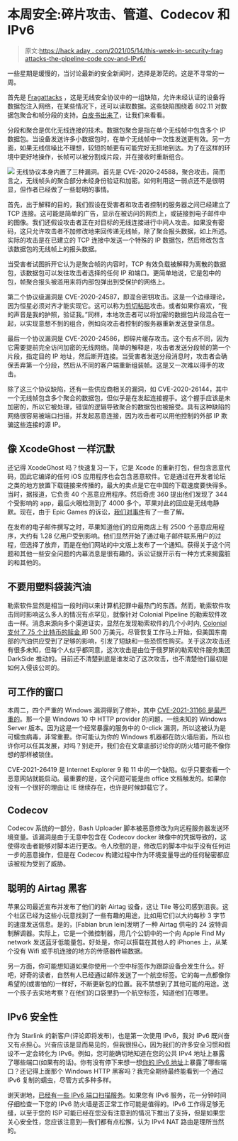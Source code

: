 # 本周安全:碎片攻击、管道、Codecov 和 IPv6

> 原文:[https://hack aday . com/2021/05/14/this-week-in-security-frag attacks-the-pipeline-code cov-and-IPv6/](https://hackaday.com/2021/05/14/this-week-in-security-fragattacks-the-pipeline-codecov-and-ipv6/)

一些星期是缓慢的，当讨论最新的安全新闻时，选择是渺茫的。这是不寻常的一周。

首先是 [Fragattacks](https://www.fragattacks.com/) ，这是无线安全协议中的一组缺陷，允许未经认证的设备将数据包注入网络，在某些情况下，还可以读取数据。这些缺陷围绕着 802.11 对数据包聚合和帧分段的支持。[白皮书出来了](https://papers.mathyvanhoef.com/usenix2021.pdf)，让我们来看看。

分段和聚合是优化无线连接的技术。数据包聚合是指在单个无线帧中包含多个 IP 数据包。当设备发送许多小数据包时，在单个无线帧中一次性发送更有效。另一方面，如果无线信噪比不理想，较短的帧更有可能完好无损地到达。为了在这样的环境中更好地操作，长帧可以被分割成片段，并在接收时重新组合。

[![](../Images/57ffc21211864b7920d7cd265eda2027.png)](https://hackaday.com/wp-content/uploads/2021/05/fragattacks_white.png) 无线协议本身内置了三种漏洞。首先是 CVE-2020-24588，聚合攻击。简而言之，无线帧头的聚合部分未经身份验证和加密。如何利用这一弱点还不是很明显，但作者已经做了一些聪明的事情。

首先，出于解释的目的，我们假设在受害者和攻击者控制的服务器之间已经建立了 TCP 连接。这可能是简单的广告，显示在被访问的网页上，或链接到电子邮件中的图像。我们还假设攻击者正在对目标的无线连接进行中间人攻击。如果没有密码，这只允许攻击者不加修改地来回传递无线帧，除了聚合报头数据，如上所述。实际的攻击是在已建立的 TCP 连接中发送一个特殊的 IP 数据包，然后修改包含该数据包的无线帧上的报头数据。

当受害者试图拆开它认为是聚合帧的内容时，TCP 有效负载被解释为离散的数据包，该数据包可以发往攻击者选择的任何 IP 和端口。更简单地说，它是包中的包，帧聚合报头被滥用来将内部包弹出到受保护的网络上。

第二个协议级漏洞是 CVE-2020-24587，即混合密钥攻击。这是一个边缘理论，因为恒星必须对齐才能实现它。这可以称为[剪切粘贴](https://tvtropes.org/pmwiki/pmwiki.php/Main/CutAndPasteNote)攻击。或者如果你喜欢，“我的声音是我的护照，验证我。”同样，本地攻击者可以将加密的数据包片段混合在一起，以实现意想不到的组合，例如向攻击者控制的服务器重新发送登录信息。

最后一个协议漏洞是 CVE-2020-24586，即碎片缓存攻击。这个有点不同，因为它需要提前完全访问加密的无线网络。简单的解释是，攻击者发送分段帧的第一个片段，指定目的 IP 地址，然后断开连接。当受害者发送分段消息时，攻击者会确保丢弃第一个分段，然后从不同的客户端重新组装帧。这是又一次难以得手的攻击。

除了这三个协议缺陷，还有一些供应商相关的漏洞，如 CVE-2020-26144，其中一个无线帧包含多个聚合的数据包，但似乎是在发起连接握手。这个握手应该是未加密的，所以它被处理，错误的逻辑导致聚合的数据包也被接受。具有这种缺陷的网络很容易被端口扫描，并发起恶意连接，因为攻击者可以用他控制的外部 IP 欺骗这些连接的源 IP。

## 像 XcodeGhost 一样沉默

还记得 XcodeGhost 吗？快速复习一下，它是 Xcode 的重新打包，但包含恶意代码，因此它编译的任何 iOS 应用程序也会包含恶意软件。它是通过在开发者论坛之类的地方放置下载链接来传播的，最大的卖点是它在中国的下载速度要快得多。当时，据报道，它负责 40 个恶意应用程序。然后奇虎 360 提出他们发现了 344 个受影响的 app，最后火眼检测到了 4000 多个。苹果对此的回应是无线电静默。现在，由于 Epic Games 的诉讼，[我们对事件](https://arstechnica.com/gadgets/2021/05/apple-brass-discussed-disclosing-128-million-iphone-hack-then-decided-not-to/)有了一些了解。

在发布的电子邮件撰写之时，苹果知道他们的应用商店上有 2500 个恶意应用程序，大约有 1.28 亿用户受到影响。他们显然开始了通过电子邮件联系用户的过程，但选择了放弃，而是在他们网站的中文版上发布了一个通知。获得关于这个问题和其他一些安全问题的内幕消息是很有趣的。诉讼证据开示有一种方式来揭露脏的和其他的。

## 不要用塑料袋装汽油

勒索软件显然是相当一段时间以来计算机犯罪中最热门的东西。然而，勒索软件攻击同时影响这么多人的情况有点罕见，就像针对 Colonial Pipeline 的勒索软件攻击一样。消息来源向多个渠道证实，显然在发现勒索软件的几个小时内, [Colonial 支付了 75 个比特币的赎金](https://www.zdnet.com/article/colonial-pipeline-paid-close-to-5-million-in-ransomware-blackmail-payment/),即 500 万美元。尽管恢复工作马上开始，但美国东南部的汽油供应受到了足够的影响，引发了短缺和一些恐慌性购买。关于这次攻击还有很多未知，但每个人似乎都同意，这次攻击是由位于俄罗斯的勒索软件服务集团 DarkSide 推动的。目前还不清楚到底是谁发动了这次攻击，也不清楚他们最初是如何入侵该公司的。

## 可工作的窗口

本周二，四个严重的 Windows 漏洞得到了修补，其中 [CVE-2021-31166 是最严重的](https://threatpost.com/wormable-windows-bug-dos-rce/166057/)。那一个是 Windows 10 中 HTTP provider 的问题，一组未知的 Windows Server 版本。因为这是一个经常暴露的服务中的 0-click 漏洞，所以这被认为是可蠕虫病毒，非常重要。你可能认为你的 Windows 机器都在防火墙后面，所以也许你可以任其发展，对吗？别走开，我们会在文章底部讨论你的防火墙可能不像你想的那样被锁住。

CVE-2021-26419 是 Internet Explorer 9 和 11 中的一个缺陷。似乎只要查看一个恶意网站就能启动。最重要的是，这个问题可能是由 office 文档触发的。如果你没有一个很好的理由让 IE 继续存在，也许是时候卸载它了。

## Codecov

Codecov 系统的一部分，Bash Uploader 脚本被恶意修改为向远程服务器发送环境变量。该漏洞是由于无意中包含在 Codecov docker 映像中的凭据导致的，这使得攻击者能够对脚本进行更改。令人欣慰的是，修改后的脚本中似乎没有任何进一步的恶意操作，但是在 Codecov 构建过程中作为环境变量导出的任何秘密都应该被视为受到了威胁。

## 聪明的 Airtag 黑客

苹果公司最近宣布并发布了他们的新 Airtag 设备，这让 Tile 等公司感到沮丧。这个社区已经为这些小玩意找到了一些有趣的用途，比如用它们以大约每秒 3 字节的速度发送信息。是的，[Fabian brun lein]发明了一种 Airtag 供电的 24 波特调制解调器。实际上，它是一个微控制器，用几个公钥中的一个向 Apple Find My network 发送蓝牙低能量包。好处是，你可以搭载在其他人的 iPhones 上，从某个没有 Wifi 或手机连接的地方的传感器传输数据。

另一方面，你可能想知道如果你使用一个空中标签作为跟踪设备会发生什么。好吧，好奇的读者，自然有人已经通过邮件发送了一个航空标签。它的每一点都像你希望的(或害怕的)一样好，不断更新包的位置。我不禁想到了其他可能的用途。送一个孩子去实地考察？在他们的口袋里扔一个航空标签，知道他们在哪里。

## IPv6 安全性

作为 Starlink 的新客户(评论即将发布)，也是第一次使用 IPv6，我对 IPv6 既兴奋又有点担心。兴奋应该是显而易见的，但我很担心，因为我们的许多安全习惯和假设不一定会转化为 IPv6。例如，您可能确切地知道在您的公共 IPv4 地址上暴露了哪些端口(如果有的话)。你有没有停下来想一想[你的 IPv6 地址](https://grimminck.medium.com/the-implications-of-neglecting-ipv6-on-your-internet-facing-services-538ebe3506fa)上暴露了哪些端口？还记得上面那个 Windows HTTP 黑客吗？我完全期待最终能看到一个通过 IPv6 复制的蠕虫，尽管方式多种多样。

谢天谢地，[已经有一些 IPv6 端口扫描服务](https://www64.chappell-family.co.uk/cgi-bin6/ipscanfastjs.cgi)。如果您有 IPv6 服务，花一分钟时间仔细检查一下您的 IPv6 防火墙是否正常工作可能是值得的。IPv6 工作得足够无缝，以至于您的 ISP 可能已经在您没有注意到的情况下推出了支持，但是如果您关心安全性，您应该注意到—我们都有点松懈，认为 IPv4 NAT 路由是理所当然的。